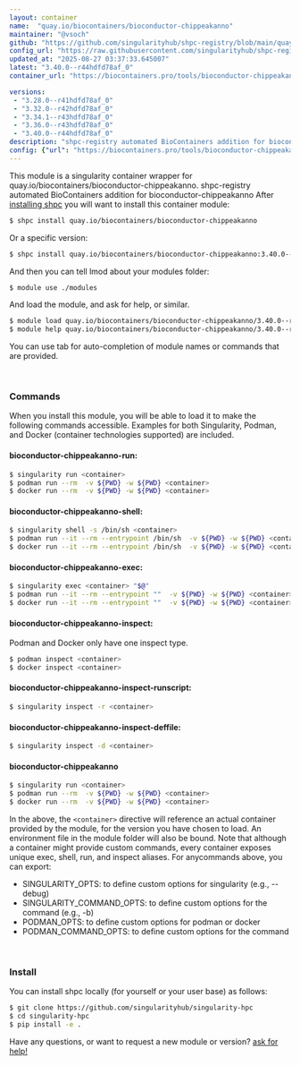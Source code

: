 ```yaml
---
layout: container
name:  "quay.io/biocontainers/bioconductor-chippeakanno"
maintainer: "@vsoch"
github: "https://github.com/singularityhub/shpc-registry/blob/main/quay.io/biocontainers/bioconductor-chippeakanno/container.yaml"
config_url: "https://raw.githubusercontent.com/singularityhub/shpc-registry/main/quay.io/biocontainers/bioconductor-chippeakanno/container.yaml"
updated_at: "2025-08-27 03:37:33.645007"
latest: "3.40.0--r44hdfd78af_0"
container_url: "https://biocontainers.pro/tools/bioconductor-chippeakanno"

versions:
 - "3.28.0--r41hdfd78af_0"
 - "3.32.0--r42hdfd78af_0"
 - "3.34.1--r43hdfd78af_0"
 - "3.36.0--r43hdfd78af_0"
 - "3.40.0--r44hdfd78af_0"
description: "shpc-registry automated BioContainers addition for bioconductor-chippeakanno"
config: {"url": "https://biocontainers.pro/tools/bioconductor-chippeakanno", "maintainer": "@vsoch", "description": "shpc-registry automated BioContainers addition for bioconductor-chippeakanno", "latest": {"3.40.0--r44hdfd78af_0": "sha256:23258765b48fb77280d144fb7c2817d707f8ff5f7c7c1c7f431f291cac301900"}, "tags": {"3.28.0--r41hdfd78af_0": "sha256:e49cef3379e15a4c7105f5a4348979e9db1855dd00efba6211dfc5286882cc0e", "3.32.0--r42hdfd78af_0": "sha256:098d63eeefda46a3624aee4980a95c606e0bca3537be3f0bb9ae288c88129bac", "3.34.1--r43hdfd78af_0": "sha256:53dcb6b1af539b8834fc65a34e001f3c952017bc3b1dc9528741505e9850346d", "3.36.0--r43hdfd78af_0": "sha256:7aa1d52c40fcf561fa947bb68f65b914ebadf70063ad24d33e501b42e85d6445", "3.40.0--r44hdfd78af_0": "sha256:23258765b48fb77280d144fb7c2817d707f8ff5f7c7c1c7f431f291cac301900"}, "docker": "quay.io/biocontainers/bioconductor-chippeakanno"}
---
```


This module is a singularity container wrapper for quay.io/biocontainers/bioconductor-chippeakanno.
shpc-registry automated BioContainers addition for bioconductor-chippeakanno
After [installing shpc](#install) you will want to install this container module:


```bash
$ shpc install quay.io/biocontainers/bioconductor-chippeakanno
```

Or a specific version:

```bash
$ shpc install quay.io/biocontainers/bioconductor-chippeakanno:3.40.0--r44hdfd78af_0
```

And then you can tell lmod about your modules folder:

```bash
$ module use ./modules
```

And load the module, and ask for help, or similar.

```bash
$ module load quay.io/biocontainers/bioconductor-chippeakanno/3.40.0--r44hdfd78af_0
$ module help quay.io/biocontainers/bioconductor-chippeakanno/3.40.0--r44hdfd78af_0
```

You can use tab for auto-completion of module names or commands that are provided.

<br>

### Commands

When you install this module, you will be able to load it to make the following commands accessible.
Examples for both Singularity, Podman, and Docker (container technologies supported) are included.

#### bioconductor-chippeakanno-run:

```bash
$ singularity run <container>
$ podman run --rm  -v ${PWD} -w ${PWD} <container>
$ docker run --rm  -v ${PWD} -w ${PWD} <container>
```

#### bioconductor-chippeakanno-shell:

```bash
$ singularity shell -s /bin/sh <container>
$ podman run --it --rm --entrypoint /bin/sh  -v ${PWD} -w ${PWD} <container>
$ docker run --it --rm --entrypoint /bin/sh  -v ${PWD} -w ${PWD} <container>
```

#### bioconductor-chippeakanno-exec:

```bash
$ singularity exec <container> "$@"
$ podman run --it --rm --entrypoint ""  -v ${PWD} -w ${PWD} <container> "$@"
$ docker run --it --rm --entrypoint ""  -v ${PWD} -w ${PWD} <container> "$@"
```

#### bioconductor-chippeakanno-inspect:

Podman and Docker only have one inspect type.

```bash
$ podman inspect <container>
$ docker inspect <container>
```

#### bioconductor-chippeakanno-inspect-runscript:

```bash
$ singularity inspect -r <container>
```

#### bioconductor-chippeakanno-inspect-deffile:

```bash
$ singularity inspect -d <container>
```



#### bioconductor-chippeakanno

```bash
$ singularity run <container>
$ podman run --rm  -v ${PWD} -w ${PWD} <container>
$ docker run --rm  -v ${PWD} -w ${PWD} <container>
```


In the above, the `<container>` directive will reference an actual container provided
by the module, for the version you have chosen to load. An environment file in the
module folder will also be bound. Note that although a container
might provide custom commands, every container exposes unique exec, shell, run, and
inspect aliases. For anycommands above, you can export:

 - SINGULARITY_OPTS: to define custom options for singularity (e.g., --debug)
 - SINGULARITY_COMMAND_OPTS: to define custom options for the command (e.g., -b)
 - PODMAN_OPTS: to define custom options for podman or docker
 - PODMAN_COMMAND_OPTS: to define custom options for the command

<br>

### Install

You can install shpc locally (for yourself or your user base) as follows:

```bash
$ git clone https://github.com/singularityhub/singularity-hpc
$ cd singularity-hpc
$ pip install -e .
```

Have any questions, or want to request a new module or version? [ask for help!](https://github.com/singularityhub/singularity-hpc/issues)